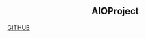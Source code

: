 <p align="center">
<h2 align=center>AIOProject</h3>
<a href="https://github.com/null4n/navbar-overlay">GITHUB</a>
